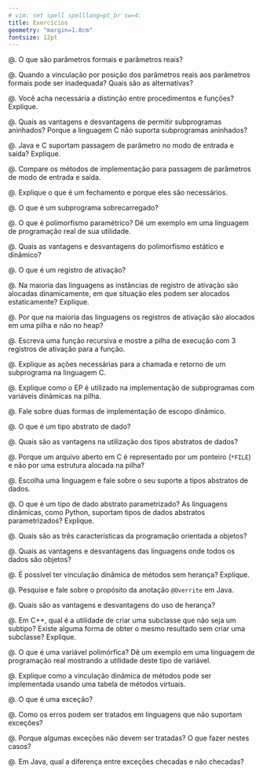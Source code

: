```yaml
---
# vim: set spell spelllang=pt_br sw=4:
title: Exercícios
geometry: "margin=1.8cm"
fontsize: 12pt
---
```


<!-- Subprogramas -->

@. O que são parâmetros formais e parâmetros reais?

@. Quando a vinculação por posição dos parâmetros reais aos parâmetros
formais pode ser inadequada? Quais são as alternativas?

@. Você acha necessária a distinção entre procedimentos e funções? Explique.

@. Quais as vantagens e desvantagens de permitir subprogramas aninhados? Porque
a linguagem C não suporta subprogramas aninhados?

@. Java e C suportam passagem de parâmetro no modo de entrada e saída? Explique.

@. Compare os métodos de implementação para passagem de parâmetros de modo
de entrada e saída.

@. Explique o que é um fechamento e porque eles são necessários.

@. O que é um subprograma sobrecarregado?

@. O que é polimorfismo paramétrico? Dê um exemplo em uma linguagem de
programação real de sua utilidade.

@. Quais as vantagens e desvantagens do polimorfismo estático e dinâmico?


<!-- Implementação de subprogramas -->

@. O que é um registro de ativação?

@. Na maioria das linguagens as instâncias de registro de ativação são alocadas
dinamicamente, em que situação eles podem ser alocados estaticamente? Explique.

@. Por que na maioria das linguagens os registros de ativação são alocados
em uma pilha e não no heap?

@. Escreva uma função recursiva e mostre a pilha de execução com 3
registros de ativação para a função.

@. Explique as ações necessárias para a chamada e retorno de um subprograma na linguagem C.

@. Explique como o EP é utilizado na implementação de subprogramas com
variáveis dinâmicas na pilha.

@. Fale sobre duas formas de implementação de escopo dinâmico.


<!-- Tipos de dados abstratos e construções de encapsulamento -->

@. O que é um tipo abstrato de dado?

@. Quais são as vantagens na utilização dos tipos abstratos de dados?

@. Porque um arquivo aberto em C é representado por um ponteiro (`*FILE`) e não
por uma estrutura alocada na pilha?

@. Escolha uma linguagem e fale sobre o seu suporte a tipos abstratos de dados.

@. O que é um tipo de dado abstrato parametrizado? As linguagens dinâmicas,
como Python, suportam tipos de dados abstratos parametrizados? Explique.


<!-- Suporte a programação orientada a objetos -->

@. Quais são as três características da programação orientada a objetos?

@. Quais as vantagens e desvantagens das linguagens onde todos os dados são
objetos?

@. É possível ter vinculação dinâmica de métodos sem herança? Explique.

@. Pesquise e fale sobre o propósito da anotação `@Overrite` em Java.

@. Quais são as vantagens e desvantagens do uso de herança?

@. Em C++, qual é a utilidade de criar uma subclasse que não seja um subtipo?
Existe alguma forma de obter o mesmo resultado sem criar uma subclasse? Explique.

@. O que é uma variável polimórfica? Dê um exemplo em uma linguagem de
programação real mostrando a utilidade deste tipo de variável.

@. Explique como a vinculação dinâmica de métodos pode ser implementada usando
uma tabela de métodos virtuais.


<!-- Tratamento e exceções e tratamento de eventos -->

@. O que é uma exceção?

@. Como os erros podem ser tratados em linguagens que não suportam exceções?

@. Porque algumas exceções não devem ser tratadas? O que fazer nestes casos?

@. Em Java, qual a diferença entre exceções checadas e não checadas?
